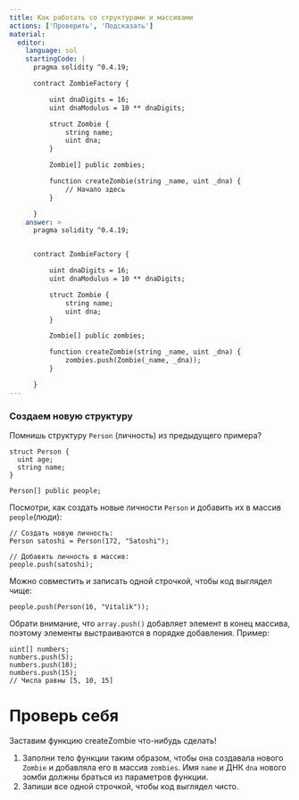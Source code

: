 ```yaml
---
title: Как работать со структурами и массивами
actions: ['Проверить', 'Подсказать']
material:
  editor:
    language: sol
    startingCode: |
      pragma solidity ^0.4.19;

      contract ZombieFactory {

          uint dnaDigits = 16;
          uint dnaModulus = 10 ** dnaDigits;

          struct Zombie {
              string name;
              uint dna;
          }

          Zombie[] public zombies;

          function createZombie(string _name, uint _dna) {
              // Начало здесь
          }

      }
    answer: >
      pragma solidity ^0.4.19;


      contract ZombieFactory {

          uint dnaDigits = 16;
          uint dnaModulus = 10 ** dnaDigits;

          struct Zombie {
              string name;
              uint dna;
          }

          Zombie[] public zombies;

          function createZombie(string _name, uint _dna) {
              zombies.push(Zombie(_name, _dna));
          }

      }
---
```


### Создаем новую структуру

Помнишь структуру `Person` (личность) из предыдущего примера?

```
struct Person {
  uint age;
  string name;
}

Person[] public people;
```

Посмотри, как создать новые личности `Person` и добавить их в массив `people`(люди):

```
// Создать новую личность:
Person satoshi = Person(172, "Satoshi");

// Добавить личность в массив:
people.push(satoshi);
```

Можно совместить и записать одной строчкой, чтобы код выглядел чище:

```
people.push(Person(16, "Vitalik"));
```

Обрати внимание, что `array.push()`  добавляет элемент в конец массива, поэтому элементы выстраиваются в порядке добавления. Пример: 

```
uint[] numbers;
numbers.push(5);
numbers.push(10);
numbers.push(15);
// Числа равны [5, 10, 15]
```

# Проверь себя

Заставим функцию createZombie что-нибудь сделать!

1. Заполни тело функции таким образом, чтобы она создавала нового `Zombie` и добавляла его в массив `zombies`. Имя `name` и ДНК `dna` нового зомби должны браться из параметров функции.
2. Запиши все одной строчкой, чтобы код выглядел чисто.
